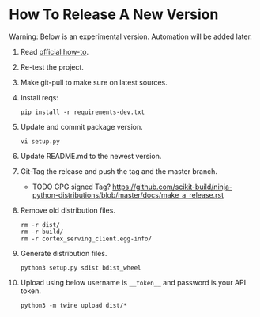 # How To Release A New Version

Warning: Below is an experimental version. Automation will be added later.

1. Read [official how-to](https://packaging.python.org/guides/distributing-packages-using-setuptools/).
1. Re-test the project.
1. Make git-pull to make sure on latest sources.
1. Install reqs:

    ``` pip install -r requirements-dev.txt ```

1. Update and commit package version.

    ` vi setup.py `

1. Update README.md to the newest version.

1. Git-Tag the release and push the tag and the master branch.
   - TODO GPG signed Tag? https://github.com/scikit-build/ninja-python-distributions/blob/master/docs/make_a_release.rst
   
1. Remove old distribution files.

    ```
    rm -r dist/
    rm -r build/
    rm -r cortex_serving_client.egg-info/
    ```
    
1. Generate distribution files.

    `python3 setup.py sdist bdist_wheel`
    
1. Upload using below username is `__token__` and password is your API token.

    `python3 -m twine upload dist/*`
